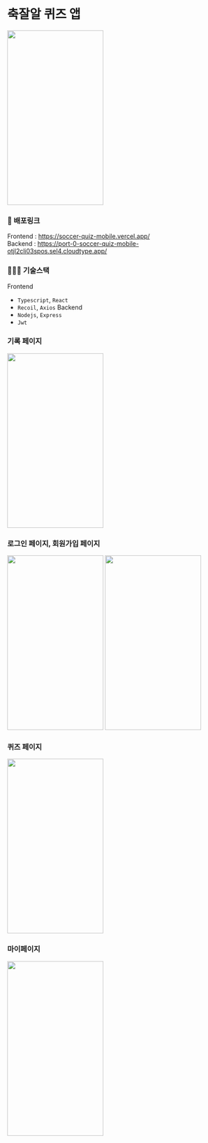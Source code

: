# 축잘알 퀴즈 앱


<img src="https://github.com/alsgudd/soccer-quiz-mobile/assets/106859397/c96df519-5c93-448b-a0b4-1a6a850611a7" width="220px" height="400px" />

### 🚀 배포링크
Frontend : https://soccer-quiz-mobile.vercel.app/
<br />
Backend : https://port-0-soccer-quiz-mobile-otjl2cli03spos.sel4.cloudtype.app/

### 🧑🏻‍💻 기술스택

Frontend
- `Typescript`, `React`
- `Recoil`,  `Axios`
Backend
- `Nodejs`, `Express`
- `Jwt`

### 기록 페이지

<img src="https://github.com/alsgudd/soccer-quiz-mobile/assets/106859397/71d602d1-7355-4540-8550-7c127aadc610" width="220px" height="400px" />


### 로그인 페이지, 회원가입 페이지

<img src="https://github.com/alsgudd/soccer-quiz-mobile/assets/106859397/f0e88e86-15ba-46cb-85eb-77c6cf7c6810" width="220px" height="400px" />

<img src="https://github.com/alsgudd/soccer-quiz-mobile/assets/106859397/c31fee6b-a87f-4a10-895a-01b98ea03ef3" width="220px" height="400px" />

### 퀴즈 페이지

<img src="https://github.com/alsgudd/soccer-quiz-mobile/assets/106859397/d8f0d094-1125-41da-97d0-132ea79edf82" width="220px" height="400px" />

### 마이페이지

<img src="https://github.com/alsgudd/soccer-quiz-mobile/assets/106859397/521e3cf1-700e-496c-8e7a-11104f4acebc" width="220px" height="400px" />

